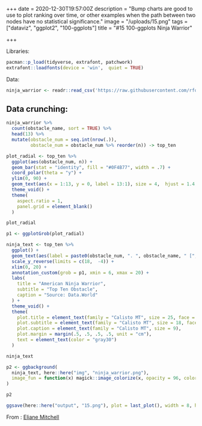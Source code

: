 +++
date = 2020-12-30T19:57:00Z
description = "Bump charts are good to use to plot ranking over time, or other examples when the path between two nodes have no statistical significance."
image = "/uploads/15.png"
tags = ["dataviz", "ggplot2", "100-ggplots"]
title = "#15 100-ggplots Ninja Warrior"

+++

Libraries:

```r
pacman::p_load(tidyverse, extrafont, patchwork)
extrafont::loadfonts(device = 'win',  quiet = TRUE)
```

Data:

```r
ninja_warrior <- readr::read_csv('https://raw.githubusercontent.com/rfordatascience/tidytuesday/master/data/2020/2020-12-15/ninja_warrior.csv')
```

## Data crunching:

```r
ninja_warrior %>% 
  count(obstacle_name, sort = TRUE) %>% 
  head(13) %>% 
  mutate(obstacle_num = seq.int(nrow(.)),
         obstacle_num = obstacle_num %>% reorder(n)) -> top_ten
```




```r
plot_radial <- top_ten %>% 
  ggplot(aes(obstacle_num, n)) +
  geom_bar(stat = "identity", fill = "#0F4B77", width = .7) +
  coord_polar(theta = "y") + 
  ylim(0, 90) +
  geom_text(aes(x = 1:13, y = 0, label = 13:1), size = 4,  hjust = 1.4, vjust = 0.5, color =  "#0F4B77", family = "Lato Semibold", nudge_y = .05) +
  theme_void() +
  theme(
    aspect.ratio = 1,
    panel.grid = element_blank()
  )

plot_radial

p1 <- ggplotGrob(plot_radial)
```




```r
ninja_text <- top_ten %>% 
  ggplot() +
  geom_text(aes(label = paste0(obstacle_num, ". ", obstacle_name, " [", n, "]"), x = 0, y = 1:13), hjust = 0, color = "gray30", family = "Lato Semibold") +
  scale_y_reverse(limits = c(18,  -4)) +
  xlim(0, 20) + 
  annotation_custom(grob = p1, xmin = 6, xmax = 20) +
  labs(
    title = "American Ninja Warrior",
    subtitle = "Top Ten Obstacle",
    caption = "Source: Data.World"
  ) +
  theme_void() +
  theme(
    plot.title = element_text(family = "Calisto MT", size = 25, face = "bold", color = "#FF2602"),
    plot.subtitle = element_text(family = "Calisto MT", size = 18, face = "bold"),
    plot.caption = element_text(family = "Calisto MT", size = 9),
    plot.margin = margin(.5, .5, .5, .5, unit = "cm"),
    text = element_text(color = "gray30")
  )

ninja_text

```


```r
p2 <- ggbackground(
  ninja_text, here::here("img", "ninja_warrior.png"),
  image_fun = function(x) magick::image_colorize(x, opacity = 96, color = 'white')
)

p2
```

```r
ggsave(here::here("output", "15.png"), plot = last_plot(), width = 8, height = 6, type="cairo", dpi = 600)
```


From : [Eliane Mitchell](https://github.com/elianemitchell/mytidytuesdaycode/blob/main/warrior_week51_2020.R)